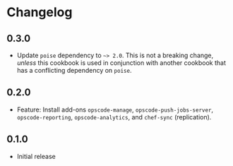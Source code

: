 # Changelog

0.3.0
---------
- Update `poise` dependency to `~> 2.0`. This is not a breaking change, *unless*
  this cookbook is used in conjunction with another cookbook that has a conflicting
  dependency on `poise`.

0.2.0
---------
- Feature: Install add-ons `opscode-manage`, `opscode-push-jobs-server`, `opscode-reporting`, `opscode-analytics`,
and `chef-sync` (replication).

0.1.0
---------
- Initial release
